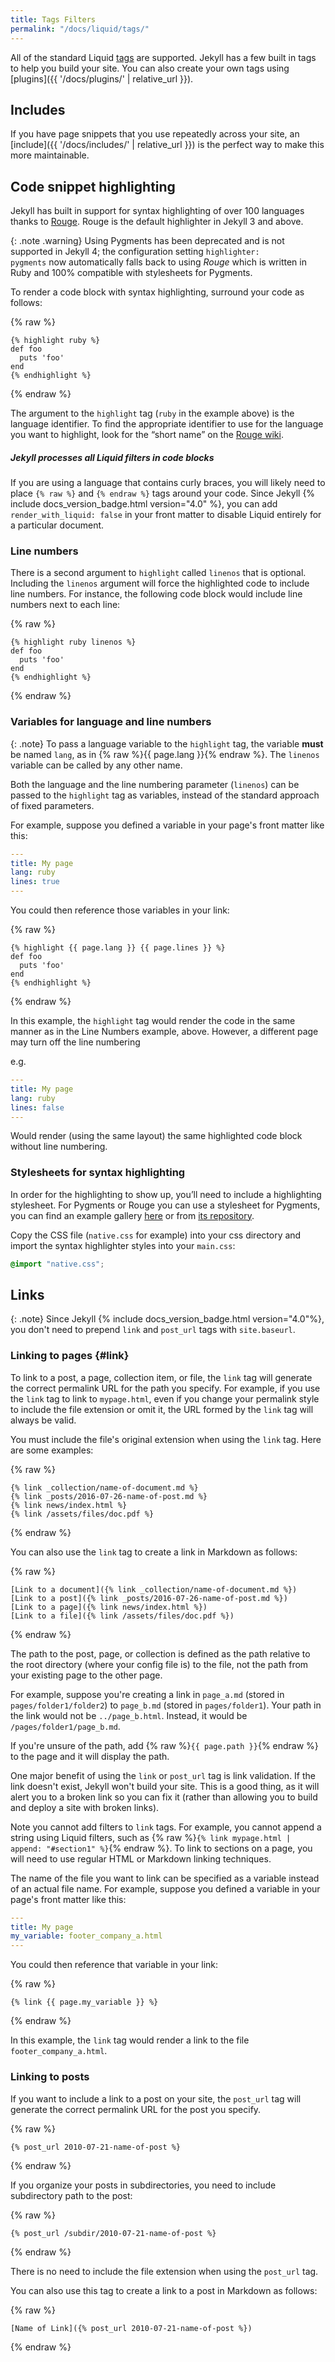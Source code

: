 ```yaml
---
title: Tags Filters
permalink: "/docs/liquid/tags/"
---
```


All of the standard Liquid
[tags](https://shopify.github.io/liquid/tags/control-flow/) are supported.
Jekyll has a few built in tags to help you build your site. You can also create
your own tags using [plugins]({{ '/docs/plugins/' | relative_url }}).

## Includes

If you have page snippets that you use repeatedly across your site, an
[include]({{ '/docs/includes/' | relative_url }}) is the perfect way to make this more maintainable.

## Code snippet highlighting

Jekyll has built in support for syntax highlighting of over 100 languages
thanks to [Rouge](http://rouge.jneen.net). Rouge is the default highlighter
in Jekyll 3 and above.

{: .note .warning}
Using Pygments has been deprecated and is not supported in
Jekyll 4; the configuration setting <code>highlighter: pygments</code>
now automatically falls back to using <em>Rouge</em> which is written in Ruby
and 100% compatible with stylesheets for Pygments.

To render a code block with syntax highlighting, surround your code as follows:

{% raw %}

```liquid
{% highlight ruby %}
def foo
  puts 'foo'
end
{% endhighlight %}
```

{% endraw %}

The argument to the `highlight` tag (`ruby` in the example above) is the
language identifier. To find the appropriate identifier to use for the language
you want to highlight, look for the “short name” on the [Rouge
wiki](https://github.com/jayferd/rouge/wiki/List-of-supported-languages-and-lexers).

<div class="note">
  <h5>Jekyll processes all Liquid filters in code blocks</h5>
  <p>If you are using a language that contains curly braces, you
    will likely need to place <code>{&#37; raw &#37;}</code> and
    <code>{&#37; endraw &#37;}</code> tags around your code.
    Since Jekyll {% include docs_version_badge.html version="4.0" %}, you can add <code>render_with_liquid: false</code> in your front matter to disable Liquid entirely for a particular document.</p>
</div>

### Line numbers

There is a second argument to `highlight` called `linenos` that is optional.
Including the `linenos` argument will force the highlighted code to include line
numbers. For instance, the following code block would include line numbers next
to each line:

{% raw %}

```liquid
{% highlight ruby linenos %}
def foo
  puts 'foo'
end
{% endhighlight %}
```

{% endraw %}

### Variables for language and line numbers

{: .note}
To pass a language variable to the `highlight` tag, the variable **must** be named `lang`, as in {% raw %}{{ page.lang }}{% endraw %}. The `linenos` variable can be called by any other name.

Both the language and the line numbering parameter (`linenos`) can be passed to the `highlight` tag as variables, instead of the standard approach of fixed parameters.

For example, suppose you defined a variable in your page's front matter like this:

```yaml
---
title: My page
lang: ruby
lines: true
---

```

You could then reference those variables in your link:

{% raw %}

```liquid
{% highlight {{ page.lang }} {{ page.lines }} %}
def foo
  puts 'foo'
end
{% endhighlight %}
```

{% endraw %}

In this example, the `highlight` tag would render the code in the same manner as in the Line Numbers example, above. However, a different page may turn off the line numbering

e.g.

```yaml
---
title: My page
lang: ruby
lines: false
---

```

Would render (using the same layout) the same highlighted code block without line numbering.

### Stylesheets for syntax highlighting

In order for the highlighting to show up, you’ll need to include a highlighting
stylesheet. For Pygments or Rouge you can use a stylesheet for Pygments, you
can find an example gallery
[here](https://jwarby.github.io/jekyll-pygments-themes/languages/ruby.html)
or from [its repository](https://github.com/jwarby/jekyll-pygments-themes).

Copy the CSS file (`native.css` for example) into your css directory and import
the syntax highlighter styles into your `main.css`:

```css
@import "native.css";
```

## Links

{: .note}
Since Jekyll {% include docs_version_badge.html version="4.0"%}, you don't need to prepend `link` and `post_url` tags with `site.baseurl`.

### Linking to pages {#link}

To link to a post, a page, collection item, or file, the `link` tag will generate the correct permalink URL for the path you specify. For example, if you use the `link` tag to link to `mypage.html`, even if you change your permalink style to include the file extension or omit it, the URL formed by the `link` tag will always be valid.

You must include the file's original extension when using the `link` tag. Here are some examples:

{% raw %}

```liquid
{% link _collection/name-of-document.md %}
{% link _posts/2016-07-26-name-of-post.md %}
{% link news/index.html %}
{% link /assets/files/doc.pdf %}
```

{% endraw %}

You can also use the `link` tag to create a link in Markdown as follows:

{% raw %}

```liquid
[Link to a document]({% link _collection/name-of-document.md %})
[Link to a post]({% link _posts/2016-07-26-name-of-post.md %})
[Link to a page]({% link news/index.html %})
[Link to a file]({% link /assets/files/doc.pdf %})
```

{% endraw %}

The path to the post, page, or collection is defined as the path relative to the root directory (where your config file is) to the file, not the path from your existing page to the other page.

For example, suppose you're creating a link in `page_a.md` (stored in `pages/folder1/folder2`) to `page_b.md` (stored in `pages/folder1`). Your path in the link would not be `../page_b.html`. Instead, it would be `/pages/folder1/page_b.md`.

If you're unsure of the path, add {% raw %}`{{ page.path }}`{% endraw %} to the page and it will display the path.

One major benefit of using the `link` or `post_url` tag is link validation. If the link doesn't exist, Jekyll won't build your site. This is a good thing, as it will alert you to a broken link so you can fix it (rather than allowing you to build and deploy a site with broken links).

Note you cannot add filters to `link` tags. For example, you cannot append a string using Liquid filters, such as {% raw %}`{% link mypage.html | append: "#section1" %}`{% endraw %}. To link to sections on a page, you will need to use regular HTML or Markdown linking techniques.

The name of the file you want to link can be specified as a variable instead of an actual file name. For example, suppose you defined a variable in your page's front matter like this:

```yaml
---
title: My page
my_variable: footer_company_a.html
---

```

You could then reference that variable in your link:

{% raw %}

```liquid
{% link {{ page.my_variable }} %}
```

{% endraw %}

In this example, the `link` tag would render a link to the file `footer_company_a.html`.

### Linking to posts

If you want to include a link to a post on your site, the `post_url` tag will generate the correct permalink URL for the post you specify.

{% raw %}

```liquid
{% post_url 2010-07-21-name-of-post %}
```

{% endraw %}

If you organize your posts in subdirectories, you need to include subdirectory path to the post:

{% raw %}

```liquid
{% post_url /subdir/2010-07-21-name-of-post %}
```

{% endraw %}

There is no need to include the file extension when using the `post_url` tag.

You can also use this tag to create a link to a post in Markdown as follows:

{% raw %}

```liquid
[Name of Link]({% post_url 2010-07-21-name-of-post %})
```

{% endraw %}
